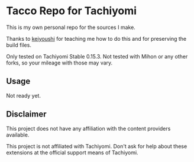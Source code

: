 # Tacco Repo for Tachiyomi

This is my own personal repo for the sources I make.

Thanks to [keiyoushi](https://github.com/keiyoushi/extensions-source)
for teaching me how to do this and for preserving the build files.

Only tested on Tachiyomi Stable 0.15.3.
Not tested with Mihon or any other forks, so your mileage with those may vary.

## Usage
Not ready yet.

## Disclaimer
This project does not have any affiliation with the content providers available.

This project is not affiliated with Tachiyomi.
Don't ask for help about these extensions at the official support means of Tachiyomi.

